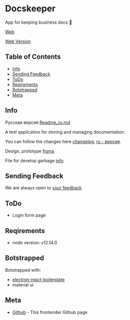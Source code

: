 # Docskeeper
App for keeping business docs :office:

[Web](https://barklim.github.io/DocskeeperWeb/)

[Web Version](https://github.com/Barklim/Docskeeper)

## Table of Contents

- [Info](#info)
- [Sending Feedback](#sending-Feedback)
- [ToDo](#todo)
- [Reqirements](#reqirements)
- [Botstrapped](#botstrapped)
- [Meta](#Meta)

## Info

Русская версия [Readme_ru.md](https://github.com/Barklim/Docskeeper/blob/master/README_RU.md)

A test application for storing and managing documentation.

You can follow the changes here [changelog](https://github.com/Barklim/Docskeeper/blob/master/CHANGELOG.md), [ru - версия](https://github.com/Barklim/Docskeeper/blob/master/CHANGELOG_RU.md).

Design, prototype [figma](https://www.figma.com/file/Wz0Bu4QdIA2Zj6RYIAlFR8/Docskeeper?node-id=0%3A10)

File for develop garbage [info](https://github.com/Barklim/Docskeeper/blob/master/g.md)

## Sending Feedback

We are always open to [your feedback](https://github.com/Barklim/Docskeeper/issues).

## ToDo

- Login form page

## Reqirements

- node version: v12.14.0

## Botstrapped

Botstrapped with:
- [electron-react-boilerplate](https://github.com/electron-react-boilerplate/electron-react-boilerplate)
- material ui

## Meta

- [Github](https://github.com/Barklim) - This frontender Github page
